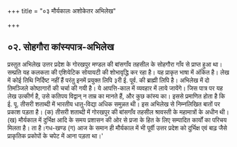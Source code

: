 +++
title = "०३ मौर्यकालः अशोकेतर अभिलेख"

+++
## ०२. सोहगौरा कांस्यपात्र-अभिलेख
प्रस्तुत अभिलेख उत्तर प्रदेश के गोरखपुर मण्डल की बांसगाँव तहसील के सोहगौरा गाँव से प्राप्त हुआ था। सम्प्रति यह कलकता की एशियेटिक सोयायटी की शोभावृद्धि कर रहा है। यह प्राकृत भाषा में अंकित है। लेख में कोई तिथि निर्दिष्ट नहीं हैं परंतु इनमें प्रयुक्त लिपि ३री ई. पूर्व. की ब्राह्मी लिपि है।
अभिलेख में दो तिमञ्जिले कोष्ठागारों की चर्चा की गयी है। ये आपत्ति-काल में व्यवहार में लाये जायेंगे। जिस पात्र पर यह लेख उत्कीर्ण है, उसे कतिपय विद्वान् न ताम्र का मानते हैं, और कुछ कांस्य का। इससे प्रमाणित होता है कि ई. पू. तीसरी शताब्दी में भारतीय धातु-विद्या अधिक समुन्नत थी।
इस अभिलेख से निम्नलिखित बातों पर प्रकाश पड़ता है। (क) तीसरी शताब्दी में गोरखपुर की बांसगाँव तहसील श्रावस्ती के महामात्रों के अधीन थी।
(ख) मौर्यकाल में दुर्भिक्ष आदि के समय प्रशासन की ओर से प्रजा के हित के लिए सम्पादित कार्यों का परिचय मिलता है।
ता है।गध-खण्ड
(ग) आज के समान ही मौर्यकाल में भी पूर्वी उत्तर प्रदेश को दुर्भिक्ष एवं बाढ़ जैसे प्राकृतिक प्रकोपों के चपेट में आना पड़ता था।'